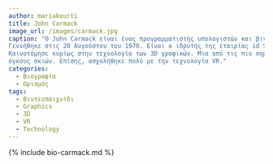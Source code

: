 ```yaml
---
author: mariakourti
title: John Carmack
image_url: /images/carmack.jpg
caption: "Ο John Carmack είναι ένας προγραμματιστής υπολογιστών και βιντεοπαιχνιδιών, που έπαιξε σημαντικό ρόλο στην βιομηχανία των βιντεοπαιχνιδιών.
Γεννήθηκε στις 20 Αυγούστου του 1970. Είναι ο ιδρυτής της εταιρίας id Software και είναι γνωστός για την ανάπτυξη τίτλων παιχνιδιών όπως Doom, Quake και Wolfenstein.
Καινοτόμησε κυρίως στην τεχνολογία των 3D γραφικών. Μια από τις πιο σημαντικές συνεισφορές του είναι ο αλγόριθμός του Carmack's Reverse, ο οποίος σχετίζεται με τους
όγκους σκιών. Επίσης, ασχολήθηκε πολύ με την τεχνολογία VR."
categories:
  - Βιογραφία 
  - Ορισμός 
tags:
  - Βιντεοπαιχνίδι
  - Graphics
  - 3D
  - VR
  - Technology
---
```


{% include bio-carmack.md %}
